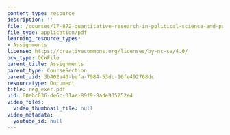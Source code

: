 ```yaml
---
content_type: resource
description: ''
file: /courses/17-872-quantitative-research-in-political-science-and-public-policy-spring-2004/00ebc036de6c31ae89f98ade935252e4_reg_exer.pdf
file_type: application/pdf
learning_resource_types:
- Assignments
license: https://creativecommons.org/licenses/by-nc-sa/4.0/
ocw_type: OCWFile
parent_title: Assignments
parent_type: CourseSection
parent_uid: 3b402a40-befa-7984-53dc-16fe492768dc
resourcetype: Document
title: reg_exer.pdf
uid: 00ebc036-de6c-31ae-89f9-8ade935252e4
video_files:
  video_thumbnail_file: null
video_metadata:
  youtube_id: null
---
```

